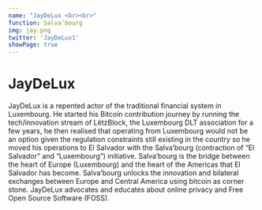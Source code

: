 ```yaml
---
name: "JayDeLux <br><br>"
function: Salva’bourg
img: jay.png
twitter: 'JayDeLux1'
showPage: true
---
```


# JayDeLux
 
JayDeLux is a repented actor of the traditional financial system in Luxembourg. He started his Bitcoin contribution journey by running the tech/innovation stream of LëtzBlock, the Luxembourg DLT association for a few years, he then realised that operating from Luxembourg would not be an option given the regulation constraints still existing in the country so he moved his operations to El Salvador with the Salva’bourg (contraction of “El Salvador” and “Luxembourg”) initiative. Salva’bourg is the bridge between the heart of Europe (Luxembourg) and the heart of the Americas that El Salvador has become. Salva’bourg unlocks the innovation and bilateral exchanges between Europe and Central America using bitcoin as corner stone. JayDeLux advocates and educates about online privacy and Free Open Source Software (FOSS).
<br><br>





